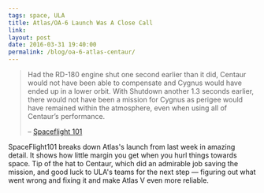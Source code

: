 ```yaml
---
tags: space, ULA
title: Atlas/OA-6 Launch Was A Close Call
link: 
layout: post
date: 2016-03-31 19:40:00
permalink: /blog/oa-6-atlas-centaur/
---
```


> Had the RD-180 engine shut one second earlier than it did, Centaur would not have been able to compensate and Cygnus would have ended up in a lower orbit. With Shutdown another 1.3 seconds earlier, there would not have been a mission for Cygnus as perigee would have remained within the atmosphere, even when using all of Centaur’s performance.
>
> – [Spaceflight 101][sp101]

SpaceFlight101 breaks down Atlas's launch from last week in amazing detail. It shows how little margin you get when you hurl things towards space. Tip of the hat to Centaur, which did an admirable job saving the mission, and good luck to ULA's teams for the next step — figuring out what went wrong and fixing it and make Atlas V even more reliable.

[sp101]: http://spaceflight101.com/cygnus-oa6/by-the-numbers-how-close-atlas-v-came-to-failure-in-this-weeks-cygnus-launch/
